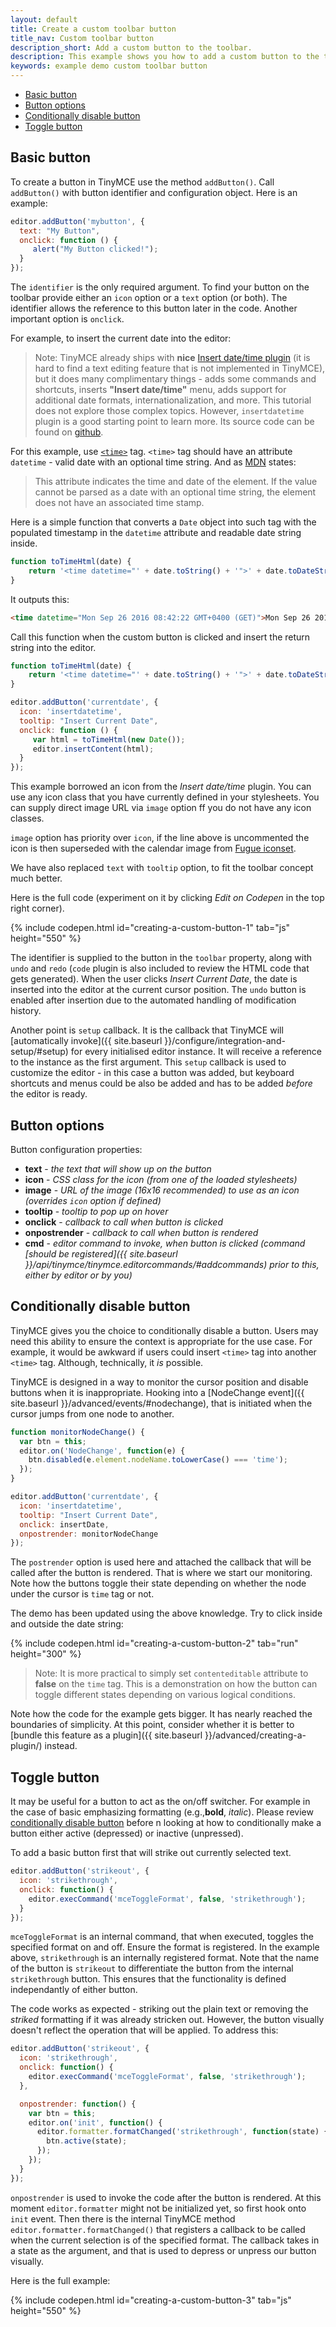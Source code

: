 ```yaml
---
layout: default
title: Create a custom toolbar button
title_nav: Custom toolbar button
description_short: Add a custom button to the toolbar.
description: This example shows you how to add a custom button to the toolbar.
keywords: example demo custom toolbar button
---
```


* [Basic button](#basicbutton)
* [Button options](#buttonoptions)
* [Conditionally disable button](#conditionallydisablebutton)
* [Toggle button](#togglebutton)


## Basic button

To create a button in TinyMCE use the method `addButton()`. Call `addButton()` with button identifier and configuration object. Here is an example:

```js
editor.addButton('mybutton', {
  text: "My Button",
  onclick: function () {
     alert("My Button clicked!");
  }
});
``` 

The `identifier` is the only required argument. To find your button on the toolbar provide either an `icon` option or a `text` option (or both). The identifier allows the reference to this button later in the code. Another important option is `onclick`.

For example, to insert the current date into the editor:

>  Note:  TinyMCE already ships with **nice** [Insert date/time plugin](https://www.tinymce.com/docs/plugins/insertdatetime/) (it is hard to find a text editing feature that is not implemented in TinyMCE), but it does many complimentary things - adds some commands and shortcuts, inserts **"Insert date/time"** menu, adds support for additional date formats, internationalization, and  more. This tutorial does not explore those complex topics. However, `insertdatetime` plugin is a good starting point to learn more. Its source code can be found on [github](https://github.com/tinymce/tinymce/blob/master/js/tinymce/plugins/insertdatetime/plugin.js).

For this example, use [`<time>`](https://developer.mozilla.org/en-US/docs/Web/HTML/Element/time) tag. `<time>` tag should have an attribute `datetime` - valid date with an optional time string. And as [MDN](https://developer.mozilla.org/en-US/docs/Web/HTML/Element/time) states:

> This attribute indicates the time and date of the element. If the value cannot be parsed as a date with an optional time string, the element does not have an associated time stamp.

Here is a simple function that converts a `Date` object into such tag with the populated timestamp in the `datetime` attribute and readable date string inside.

```js
function toTimeHtml(date) {
    return '<time datetime="' + date.toString() + '">' + date.toDateString() + '</time>';
}
```

It outputs this:

```html
<time datetime="Mon Sep 26 2016 08:42:22 GMT+0400 (GET)">Mon Sep 26 2016</time>
```

Call this function when the custom button is clicked and insert the return string into the editor. 

```js
function toTimeHtml(date) {
    return '<time datetime="' + date.toString() + '">' + date.toDateString() + '</time>';
}

editor.addButton('currentdate', {
  icon: 'insertdatetime',
  tooltip: "Insert Current Date",
  onclick: function () {
     var html = toTimeHtml(new Date());
     editor.insertContent(html);
  }
});
``` 

This example borrowed an icon from the *Insert date/time* plugin. You can use any icon class that you have currently defined in your stylesheets. You can supply direct image URL via `image` option ff you do not have any icon classes. 

`image` option has priority over `icon`, if the line above is uncommented the icon is then superseded with the calendar image from [Fugue iconset](http://p.yusukekamiyamane.com/).

We have also replaced `text` with `tooltip` option, to fit the toolbar concept much better.

Here is the full code (experiment on it by clicking *Edit on Codepen* in the top right corner).

{% include codepen.html id="creating-a-custom-button-1" tab="js" height="550" %}


The identifier is supplied to the button in the `toolbar` property, along with `undo` and `redo` (`code` plugin is also included to review the HTML code that gets generated). When the user clicks *Insert Current Date*, the date is inserted into the editor at the current cursor position. The `undo` button is enabled after insertion due to the automated handling of modification history.
  
Another point is `setup` callback. It is the callback that TinyMCE will [automatically invoke]({{ site.baseurl }}/configure/integration-and-setup/#setup) for every initialised editor instance. It will receive a reference to the instance as the first argument. This `setup` callback is used to customize the editor - in this case a button was added, but keyboard shortcuts and menus could be also be added and has to be added *before* the editor is ready.


## Button options

Button configuration properties:

* **text** - *the text that will show up on the button*
* **icon** - *CSS class for the icon (from one of the loaded stylesheets)*
* **image** - *URL of the image (16x16 recommended) to use as an icon (overrides `icon` option if defined)*
* **tooltip** - *tooltip to pop up on hover*
* **onclick** - *callback to call when button is clicked*
* **onpostrender** - *callback to call when button is rendered*
* **cmd** - *editor command to invoke, when button is clicked (command [should be registered]({{ site.baseurl }}/api/tinymce/tinymce.editorcommands/#addcommands) prior to this, either by editor or by you)*

## Conditionally disable button

TinyMCE gives you the choice to conditionally disable a button. Users may need this ability to ensure the context is appropriate for the use case. For example, it would be awkward if users could insert `<time>` tag into another `<time>` tag. Although, technically, it *is* possible.

TinyMCE is designed in a way to monitor the cursor position and disable buttons when it is inappropriate. Hooking into a [NodeChange event]({{ site.baseurl }}/advanced/events/#nodechange), that is initiated when the cursor jumps from one node to another.

```js
function monitorNodeChange() {
  var btn = this;
  editor.on('NodeChange', function(e) {
    btn.disabled(e.element.nodeName.toLowerCase() === 'time');
  });
}

editor.addButton('currentdate', {
  icon: 'insertdatetime',
  tooltip: "Insert Current Date",
  onclick: insertDate,
  onpostrender: monitorNodeChange
});
```
The `postrender` option is used here and attached the callback that will be called after the button is rendered. That is where we start our monitoring. Note how the buttons toggle their state depending on whether the node under the cursor is `time` tag or not.

The demo has been updated using the above knowledge. Try to click inside and outside the date string:

{% include codepen.html id="creating-a-custom-button-2" tab="run" height="300" %}

> Note:  It is more practical to simply set `contenteditable` attribute to **false** on the `time` tag. This is a demonstration on how the button can toggle different states depending on various logical conditions.

Note how the code for the example gets bigger. It has nearly reached the boundaries of simplicity. At this point, consider whether it is better to [bundle this feature as a plugin]({{ site.baseurl }}/advanced/creating-a-plugin/) instead.

## Toggle button

It may be useful for a button to act as the on/off switcher. For example in the case of basic emphasizing formatting (e.g.,**bold**, *italic*). Please review [conditionally disable button](#conditionallydisablebutton) before n looking at how to conditionally make a button either active (depressed) or inactive (unpressed). 

To add a basic button first that will strike out currently selected text.

```js
editor.addButton('strikeout', {
  icon: 'strikethrough',
  onclick: function() {
    editor.execCommand('mceToggleFormat', false, 'strikethrough');
  }
});
```

`mceToggleFormat` is an internal command, that when executed, toggles the specified format on and off. Ensure the format is registered. In the example above, `strikethrough` is an internally registered format. Note that the name of the button is `strikeout` to differentiate the button from the internal `strikethrough` button. This ensures that the functionality is defined independantly of either button.

The code works as expected - striking out the plain text or removing the *striked* formatting if it was already stricken out. However, the button visually doesn't reflect the operation that will be applied. To address this:

```js
editor.addButton('strikeout', {
  icon: 'strikethrough',
  onclick: function() {
    editor.execCommand('mceToggleFormat', false, 'strikethrough');
  },

  onpostrender: function() {
    var btn = this;
    editor.on('init', function() {
      editor.formatter.formatChanged('strikethrough', function(state) {
        btn.active(state);
      });
    });
  }
});
```

`onpostrender` is used to invoke the code after the button is rendered. At this moment `editor.formatter` might not be initialized yet, so first hook onto `init` event. Then there is the internal TinyMCE method `editor.formatter.formatChanged()` that registers a callback to be called when the current selection is of the specified format. The callback takes in a state as the argument, and that is used to depress or unpress our button visually.

Here is the full example:

{% include codepen.html id="creating-a-custom-button-3" tab="js" height="550" %}

